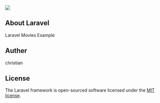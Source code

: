 <img src="/img/joker.jpg">

## About Laravel

Laravel Movies Example

## Auther
christian

## License

The Laravel framework is open-sourced software licensed under the [MIT license](https://opensource.org/licenses/MIT).
